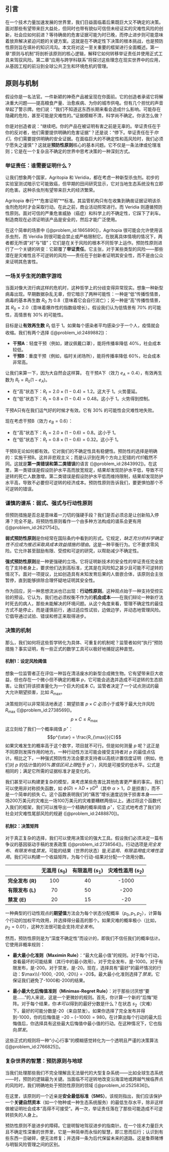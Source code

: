 ## 引言
在一个技术力量加速发展的世界里，我们日益面临着后果既巨大又不确定的决策。面对那些有望带来巨大益处，但同时也带有貌似可信但未经证实的灾难性风险的创新，社会应如何前进？等待确凿的危害证据可能为时已晚，而停止进步则可能意味着放弃解决紧迫问题的关键方案。这就是在不确定性下决策的根本挑战，也是预防性原则旨在填补的知识鸿沟。本文将对这一至关重要的框架进行全面概述。第一章“原则与机制”将剖析该原则的核心逻辑，解释它如何转移举证责任并使用正式工具来驾驭风险。第二章“应用与跨学科联系”将探讨这些理念在现实世界中的应用，从基因工程的前沿到全球公共卫生和环境危机的管理。

## 原则与机制

假设你是一名法官。一件新颖的神奇产品被呈现在你面前。它的创造者承诺它将解决重大问题——提高粮食产量、治愈疾病、为你的城市供电。但有几个担忧的声音举起了警示牌。他们说：“我们不知道这东西长期来看会造成什么影响。可能存在隐藏的危险，甚至可能是灾难性的。”证据模糊不清，科学尚不确定。你该怎么做？

你是对创造者说：“继续吧。你的产品在被证明有害之前是无辜的。举证责任在于你的反对者，他们需要提供明确的危害证据”？还是说：“停下。举证责任在于*你们*，你们需要提供明确的安全证据。在面临巨大的不确定性和高风险时，我们必须宁愿失之谨慎”？这就是**预防性原则**核心的基本问题。它不仅是一条法律或伦理准则；它是在一个复杂且不确定的世界中思考决策的一种深刻方式。

### 举证责任：谁需要证明什么？

让我们想象两个国家，Agritopia 和 Veridia，都在考虑一种新型杀虫剂。初步的实验室测试暗示它可能致癌，但早期的田间研究显示，它对当地生态系统没有立即的危害。这种杀虫剂有望带来巨大的经济繁荣。

Agritopia 奉行**“危害证明”**标准。其监管机构只有在收集到确凿证据证明该杀虫剂危险时才会采取行动。在此之前，商业活动照常进行。而 Veridia 则遵循预防性原则。面对可信的严重危害威胁（癌症）和科学上的不确定性，它踩下了刹车。制造商现在必须证明该产品是安全的，然后才能广泛使用。

在这个简单的场景中 ([@problem_id:1865890])，Agritopia 很可能会允许使用该杀虫剂，而 Veridia 则很可能会禁止或严格限制它。在脱离具体情境的情况下，两者都无所谓“对”与“错”；它们是在关于风险的根本不同哲学上运作。预防性原则进行了一个关键的转变：它颠覆了**举证责任**。它主张，对于某些类型的风险——那些潜在是灾难性且不可逆转的风险——责任在于创新者证明其安全性，而不是由公众来证明其危害性。

### 一场关乎生死的数字游戏

当面对像大流行病这样的危机时，这种哲学上的分歧变得异常现实。想象一种新型病毒出现。早期数据杂乱无章，但它暗示了两种可能性：一种是“低”传播性情景，病毒的基本再生数 $R_0$ 为 $0.8$（意味着它会自行消亡）；另一种是“高”传播性情景，其 $R_0 = 2.0$（意味着爆炸性的指数级增长）。假设我们认为低情景有 $70\%$ 的可能性，高情景有 $30\%$ 的可能性。

目标是让**有效再生数** $R_t$ 低于 $1$。如果每个感染者平均感染少于一个人，疫情就会收缩。我们有两个选择 ([@problem_id:2489882])：
*   **干预A**：轻度干预（例如，建议佩戴口罩），能将传播率降低 $40\%$，社会成本较低。
*   **干预B**：重度干预（例如，临时关闭场所），能将传播率降低 $60\%$，社会成本非常高。

让我们来算一下，因为大自然会这样算。
在干预A下（效力 $e_A=0.4$），有效再生数为 $R_t = R_0 (1 - e_A)$。
*   在“高”状态下：$R_t = 2.0 \times (1 - 0.4) = 1.2$。这大于 $1$。火势蔓延。
*   在“低”状态下：$R_t = 0.8 \times (1 - 0.4) = 0.48$。这小于 $1$。火势得到控制。

干预A只有在我们运气好的时候才有效。它有 $30\%$ 的可能性会灾难性地失败。

现在考虑干预B（效力 $e_B=0.6$）：
*   在“高”状态下：$R_t = 2.0 \times (1 - 0.6) = 0.8$。这小于 $1$。
*   在“低”状态下：$R_t = 0.8 \times (1 - 0.6) = 0.32$。这小于 $1$。

干预B无论如何都有效。它对我们的不确定性具有稳健性。预防性的选择是明确的：实施干预B。这并非悲观主义；而是认识到在两个方向上犯错的*代价*截然不同。这就是**第一类错误和第二类错误**的语言 ([@problem_id:2843992])。在这里，第一类错误是假设防护水平高而放宽规定，结果却发现防护水平低，导致不可逆转的死亡人数激增。第二类错误是假设防护水平低而维持限制，结果却发现防护水平高，导致不必要但可逆转的经济成本。预防性原则告诉我们，要更惧怕那个不可逆转的错误。

### 谨慎的谱系：弱式、强式与行动性原则

但预防措施是否总是意味着一刀切的强硬手段？我们是否必须总是让创新陷入停滞？完全不是。将预防性原则看作一个由多种方法构成的谱系会更有用 ([@problem_id:2621754])。

**弱式预防性原则**是你经常在国际条约中看到的形式。它规定，*缺乏充分的科学确定性不应成为推迟采取具成本效益措施的理由*。这是一种平衡行为。它不要求零风险。它允许甚至鼓励有限、受控和可逆的研究，以帮助减少不确定性。

**强式预防性原则**是一种更强硬的立场。它将证明新技术的安全性的举证责任完全放在了支持者身上，要求他们达到高标准，尤其是在风险知之甚少且可能不可逆转的情况下。面对一项提议，比如创造具有未知发育后果的人兽嵌合体，该原则会主张暂停，直到能够排除合理怀疑地证明其安全性。

作为回应，另一种思想流派也已出现：**行动性原则**。这种观点始于一种支持受控实验的预设。它认为，我们也必须权衡不作为的**机会成本**——在我们辩论一种新疗法时死去的病人，那些未能解决的环境问题。从这个角度来看，管理不确定性的最佳方式不是停止，而是谨慎前行，通过适应性试验，边做边学，并动态地管理风险。它倡导通过试验、错误和修正来取得进步。

### 决策的机制

那么，我们如何将这些哲学转化为具体、可重复的机制呢？监管者如何“执行”预防措施？事实证明，有一些正式的数学工具可以极好地捕捉这种直觉。

#### 机制1：设定风险阈值

想象一位监管者正在评估一种旨在清洁废水的新型合成微生物。它有望带来巨大收益，但也存在一个微小但不确定的概率 $p$，它可能会逃逸并造成不可逆转的生态损害。让我们将该损害量化为一个巨大的成本 $C$。监管者决定了一个试点测试的最大允许期望损害，比如 $R_{\max}$。

决策规则可以非常简洁地表述：期望损害 $p \times C$ 必须小于或等于最大允许风险 $R_{\max}$ ([@problem_id:2738569])。
$$p \times C \le R_{\max}$$
这立刻给了我们一个概率阈值 $p^{\star}$：
$$p^{\star} = \frac{R_{\max}}{C}$$
如果灾难发生的概率高于这个数字，项目就不可行。但是如何测量 $p$ 呢？这正是不同原则发挥作用的地方。一种行动性方法可能会接受支持者对 $p$ 的最佳点估计。相比之下，一种强式预防性方法会要求支持者以高统计置信度证明（例如，他们对 $p$ 的估计值的*95%置信区间上限*低于 $p^{\star}$），风险是可接受的低水平。公式是相同的；满足它所需的证据标准才是变化的。

我们甚至可以构建更复杂的模型，来考虑某些危害比其他危害更严重的事实。我们可以使用非对称损失函数，如 $\phi(D) = \lambda D + \gamma D^{\alpha}$（其中 $\alpha \gt 1$，$D$ 是损害），而不是一个简单的损失 $C$。这个函数表明我们的“痛苦”增长速度远快于损害本身——一场200万美元的灾难比一场100万美元的灾难要糟糕两倍以上。通过将这个函数代入我们的框架，我们可以推导出一个精确的概率阈值 $p^{\star}$，它正式地考虑了我们的社会对灾难性尾部风险的规避 ([@problem_id:2488870])。

#### 机制2：决策矩阵

对于真正复杂的选择，我们可以使用决策论的强大工具。假设我们必须决定一篇有争议的基因驱动手稿的发表政策 ([@problem_id:2738564])。行动选项是*完全发布*、*有限发布*或*禁发*。可能的结果（世界的状态）是*无滥用*、*有限滥用*或*灾难性滥用*。我们可以构建一个收益矩阵，为每个行动-结果对分配一个效用分数。

| | 无滥用 ($s_0$) | 有限滥用 ($s_1$) | 灾难性滥用 ($s_2$) |
| :--- | :---: | :---: | :---: |
| **完全发布 (R)** | 100 | 40 | -1000 |
| **有限发布 (L)** | 70 | 50 | -200 |
| **禁发 (E)** | 20 | 15 | -20 |

一种典型的行动性观点的**期望值**方法会为每个状态分配概率（$p_0, p_1, p_2$），计算每个行动的加权平均效用，并选择得分最高的那个。如果灾难的概率极小（比如，$p_2 = 0.01$），这种方法很可能会支持*完全发布*。

然而，预防性原则是为“深度不确定性”而设计的，即我们不信任我们的概率估计。它使用非概率规则：

*   **最大最小化准则（Maximin Rule）**：“最大化最小值”的规则。对于每个行动，查看最坏的可能结果（其行中的最小效用）。对于完全发布，是-1000。对于有限发布，是-200。对于禁发，是-20。现在，选择具有“最好”的最坏情况的行动：$\max\\{-1000, -200, -20\\} = -20$。最大最小化准则选择了*禁发*。它保证我们避免了-1000和-200的结果。

*   **最小最大化后悔值准则（Minimax-Regret Rule）**：对于那些讨厌想“要是……”的人来说，这是一个更微妙的规则。首先，你计算一个新的“后悔”矩阵。对于每个结果，你*本可以*得到的最好分数是什么？在状态 $s_2$（灾难）下，最好的可能分数是-20（来自禁发）。如果你选择了完全发布并得到-1000，你的后悔值是 $-20 - (-1000) = 980$。在计算出每个行动的最大后悔值后，你选择具有这些最大后悔值中最小值的行动。在这种情况下，它也指向*禁发*。

这些正式的规则将一种“小心行事”的模糊感觉转化为一个透明且严谨的决策算法 ([@problem_id:2766825])。

### 复杂世界的智慧：预防原则与地球

当我们处理那些我们不完全理解且无法替代的大型复杂系统——比如全球生态系统——时，预防的逻辑最为关键。当面临不可逆转地改变沿海湿地或跨越气候临界点的风险时，我们明确地处于预防性原则的领域 ([@problem_id:2525836])。

在这里，该原则的一个近亲是**安全最低标准（SMS）**。该规则指出，我们应该保护一个**关键自然资本**（如一个物种或一种生态系统服务）的最低生存水平，除非这样做被证明社会成本“高得不可接受”。再一次，举证责任落在了那些可能造成不可逆转损失的人身上。

预防性原则不是进步的障碍。它是明智地驾驭进步的指南针。在一个技术力量巨大且不确定性深重的世界里，它是一种简单而永恒的智慧，即三思而后行；认识到有些东西一旦破碎，便无法修复；并选择一条为后代保留未来的道路。这是鲁莽赌博与明智风险管理之间的区别。

